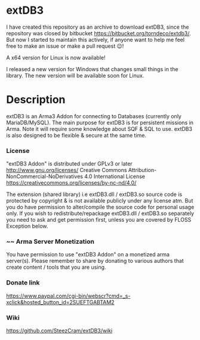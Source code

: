 # extDB3
I have created this repository as an archive to download extDB3, since the repository was closed by bitbucket https://bitbucket.org/torndeco/extdb3/. But now I started to maintain this actively, if anyone want to help me feel free to make an issue or make a pull request 😉!

A x64 version for Linux is now available! 

I released a new version for Windows that changes small things in the library. The new version will be available soon for Linux.

# Description
extDB3 is an Arma3 Addon for connecting to Databases (currently only MariaDB/MySQL).
The main purpose for extDB3 is for persistent missions in Arma.
Note it will require some knowledge about SQF & SQL to use.
extDB3 is also designed to be flexible & secure at the same time.

### License
"extDB3 Addon" is distributed under GPLv3 or later
http://www.gnu.org/licenses/
Creative Commons Attribution-NonCommercial-NoDerivatives 4.0 International License https://creativecommons.org/licenses/by-nc-nd/4.0/

The extension (shared library) i.e extDB3.dll / extDB3.so source code is protected by copyright & is not available publicly under any license atm.
But you do have permission to alter/compile the source code for personal usage only.
If you wish to redistribute/repackage extDB3.dll / extDB3.so separately you need to ask and get permission first, unless you are covered by FLOSS Exception below.

### ~~ Arma Server Monetization
You have permission to use "extDB3 Addon" on a monetized arma server(s).
Please remember to share by donating to various authors that create content / tools that you are using.

### Donate link
https://www.paypal.com/cgi-bin/webscr?cmd=_s-xclick&hosted_button_id=2SUEFTGABTAM2

### Wiki
https://github.com/SteezCram/extDB3/wiki
